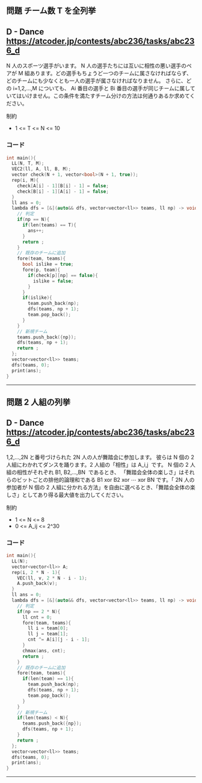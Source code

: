 ## 問題 チーム数 T を全列挙
D - Dance
https://atcoder.jp/contests/abc236/tasks/abc236_d
---

N 人のスポーツ選手がいます。 N 人の選手たちには互いに相性の悪い選手のペアが M 組あります。どの選手もちょうど一つのチームに属さなければならず、どのチームにも少なくとも一人の選手が属さなければなりません。 さらに、どの i=1,2,…,M についても、 Ai 番目の選手と Bi 番目の選手が同じチームに属していてはいけません。この条件を満たすチーム分けの方法は何通りあるか求めてください。

制約
- 1 <= T <= N <= 10

### コード
```cpp
int main(){
  LL(N, T, M);
  VEC2(ll, A, ll, B, M);
  vector check(N + 1, vector<bool>(N + 1, true));
  rep(i, M){
    check[A[i] - 1][B[i] - 1] = false;
    check[B[i] - 1][A[i] - 1] = false;
  }
  ll ans = 0;
  lambda dfs = [&](auto&& dfs, vector<vector<ll>> teams, ll np) -> void {
    // 判定 
    if(np == N){
      if(len(teams) == T){
        ans++;
      }
      return ;
    }
    // 既存のチームに追加
    fore(team, teams){
      bool islike = true;
      fore(p, team){
        if(check[p][np] == false){
          islike = false;
        }
      }
      if(islike){
        team.push_back(np);
        dfs(teams, np + 1);
        team.pop_back();
      }
    }
    // 新規チーム
    teams.push_back({np});
    dfs(teams, np + 1);
    return ;
  };
  vector<vector<ll>> teams;
  dfs(teams, 0);
  print(ans);
}
```


***


## 問題 2 人組の列挙
D - Dance
https://atcoder.jp/contests/abc236/tasks/abc236_d
---

1,2,…,2N と番号づけられた 2N 人の人が舞踏会に参加します。 彼らは N 個の 2 人組にわかれてダンスを踊ります。2 人組の「相性」は A_i,j ​ です。 N 個の 2 人組の相性がそれぞれ B1, B2,…,BN ​ であるとき、 「舞踏会全体の楽しさ」はそれらのビットごとの排他的論理和である B1 xor B2 xor ⋯ xor BN です。「 2N 人の参加者が N 個の 2 人組に分かれる方法」を自由に選べるとき、「舞踏会全体の楽しさ」としてあり得る最大値を出力してください。

制約
- 1 <= N <= 8
- 0 <= A_ij <= 2^30

### コード
```cpp
int main(){
  LL(N);
  vector<vector<ll>> A;
  rep(i, 2 * N - 1){
    VEC(ll, v, 2 * N - i - 1);
    A.push_back(v);
  }
  ll ans = 0;
  lambda dfs = [&](auto&& dfs, vector<vector<ll>> teams, ll np) -> void {
    // 判定 
    if(np == 2 * N){
      ll cnt = 0;
      fore(team, teams){
        ll i = team[0];
        ll j = team[1];
        cnt ^= A[i][j - i - 1];
      }
      chmax(ans, cnt);
      return ;
    }
    // 既存のチームに追加
    fore(team, teams){
      if(len(team) == 1){
        team.push_back(np);
        dfs(teams, np + 1);
        team.pop_back();
      }
    }
    // 新規チーム
    if(len(teams) < N){
      teams.push_back({np});
      dfs(teams, np + 1);
    }
    return ;
  };
  vector<vector<ll>> teams;
  dfs(teams, 0);
  print(ans);
}
```


***